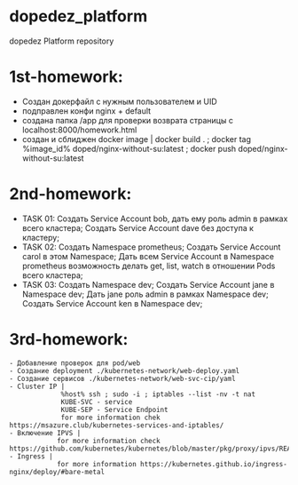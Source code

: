 # dopedez_platform
dopedez Platform repository

# 1st-homework:
  - Создан докерфайл с нужным пользователем и UID
  - подправлен конфи nginx + default
  - создана папка /app для проверки возврата страницы с localhost:8000/homework.html
  - создан и сблиджен docker image |
                                    docker build . ; docker tag %image_id% doped/nginx-without-su:latest ; docker push doped/nginx-without-su:latest

# 2nd-homework:
  - TASK 01:
      Создать Service Account bob, дать ему роль admin в рамках всего кластера;
      Создать Service Account dave без доступа к кластеру;
  - TASK 02:
      Создать Namespace prometheus;
      Создать Service Account carol в этом Namespace;
      Дать всем Service Account в Namespace prometheus возможность делать get, list, watch в отношении Pods всего кластера;
  - TASK 03:
      Создать Namespace dev;
      Создать Service Account jane в Namespace dev;
      Дать jane роль admin в рамках Namespace dev;
      Создать Service Account ken в Namespace dev;
# 3rd-homework:
    - Добавление проверок для pod/web
    - Создание deployment ./kubernetes-network/web-deploy.yaml
    - Создание сервисов ./kubernetes-network/web-svc-cip/yaml 
    - Cluster IP |
                 %host% ssh ; sudo -i ; iptables --list -nv -t nat 
                 KUBE-SVC - service
                 KUBE-SEP - Service Endpoint
                 for more information chek https://msazure.club/kubernetes-services-and-iptables/
    - Включение IPVS |
                for more information check https://github.com/kubernetes/kubernetes/blob/master/pkg/proxy/ipvs/README.md
    - Ingress |
                for more information https://kubernetes.github.io/ingress-nginx/deploy/#bare-metal                